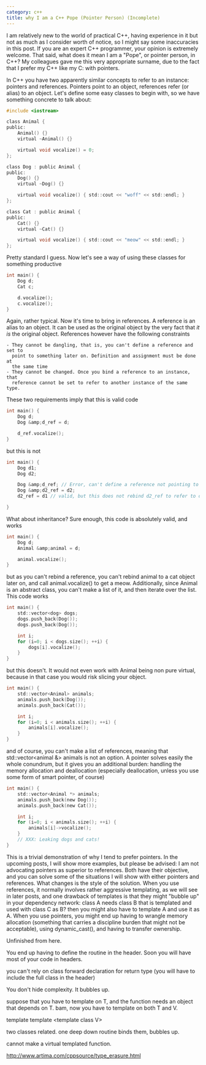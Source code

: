```yaml
---
category: c++
title: why I am a C++ Pope (Pointer Person) (Incomplete)
---
```


I am relatively new to the world of practical C++, having experience in it but
not as much as I consider worth of notice, so I might say some inaccuracies in
this post. If you are an expert C++ programmer, your opinion is extremely
welcome. That said, what does it mean I am a "Pope", or pointer person, in C++?
My colleagues gave me this very appropriate surname, due to the fact that I
prefer my C++ like my C: with pointers.

In C++ you have two apparently similar concepts to refer to an instance:
pointers and references. Pointers point to an object, references refer (or
alias) to an object. Let's define some easy classes to begin with, so we have
something concrete to talk about:

```c
#include <iostream>

class Animal {
public:
    Animal() {}
    virtual ~Animal() {}

    virtual void vocalize() = 0;
};

class Dog : public Animal {
public:
    Dog() {}
    virtual ~Dog() {}

    virtual void vocalize() { std::cout << "woff" << std::endl; }
};

class Cat : public Animal {
public:
    Cat() {}
    virtual ~Cat() {}

    virtual void vocalize() { std::cout << "meow" << std::endl; }
};
```

Pretty standard I guess. Now let's see a way of using these classes for something productive

```c
int main() {
    Dog d;
    Cat c;

    d.vocalize();
    c.vocalize();
}
```

Again, rather typical. Now it's time to bring in references. A reference is an
alias to an object. It can be used as the original object by the very fact that
*it is* the original object. References however have the following constraints

    - They cannot be dangling, that is, you can't define a reference and set to
      point to something later on. Definition and assignment must be done at
      the same time
    - They cannot be changed. Once you bind a reference to an instance, that
      reference cannot be set to refer to another instance of the same type.

These two requirements imply that this is valid code
```c
int main() {
    Dog d;
    Dog &amp;d_ref = d;

    d_ref.vocalize();
}
```

but this is not

```c
int main() {
    Dog d1;
    Dog d2;

    Dog &amp;d_ref; // Error, can't define a reference not pointing to anything
    Dog &amp;d2_ref = d2;
    d2_ref = d1 // valid, but this does not rebind d2_ref to refer to d1. It copies d1 on d2 (potentially invoking operator=()). 

}
```

What about inheritance? Sure enough, this code is absolutely valid, and works

```c
int main() {
    Dog d;
    Animal &amp;animal = d;

    animal.vocalize();
}
```

but as you can't rebind a reference, you can't rebind animal to a cat object
later on, and call animal.vocalize() to get a meow. Additionally, since Animal
is an abstract class, you can't make a list of it, and then iterate over the
list. This code works

```c
int main() {
    std::vector<dog> dogs;
    dogs.push_back(Dog());
    dogs.push_back(Dog());

    int i;
    for (i=0; i < dogs.size(); ++i) {
        dogs[i].vocalize();
    }
}
```

but this doesn't. It would not even work with Animal being non pure virtual, because in that case you would risk slicing your object.

```c
int main() {
    std::vector<Animal> animals;
    animals.push_back(Dog());
    animals.push_back(Cat());

    int i;
    for (i=0; i < animals.size(); ++i) {
        animals[i].vocalize();
    }
}
```

and of course, you can't make a list of references, meaning that std::vector<animal &amp;> animals is not an option. A pointer solves easily the whole conundrum, but it gives you an additional burden: handling the memory allocation and deallocation (especially deallocation, unless you use some form of smart pointer, of course)

```c
int main() {
    std::vector<Animal *> animals;
    animals.push_back(new Dog());
    animals.push_back(new Cat());

    int i;
    for (i=0; i < animals.size(); ++i) {
        animals[i]->vocalize();
    }
    // XXX: Leaking dogs and cats!    
}
```

This is a trivial demonstration of why I tend to prefer pointers. In the
upcoming posts, I will show more examples, but please be advised: I am not
advocating pointers as superior to references. Both have their objective, and
you can solve some of the situations I will show with either pointers and
references. What changes is the style of the solution. When you use references,
it normally involves rather aggressive templating, as we will see in later
posts, and one drawback of templates is that they might "bubble up" in your
dependency network: class A needs class B that is templated and used with class
C as B<c>? then you might also have to template A and use it as A</c><c>. When
you use pointers, you might end up having to wrangle memory allocation
(something that carries a discipline burden that might not be acceptable),
using dynamic_cast(), and having to transfer ownership.

Unfinished from here.

You end up having to define the routine in the header. Soon you will have most of your code in headers.

you can't rely on class forward declaration for return type (you will have to include the full class in the header)

You don't hide complexity. It bubbles up.

suppose that you have to template on T, and the function needs an object that depends on T. bam, now you have to template on both T and V.

template <class T> template <template <class X> class V></template></class>

two classes related. one deep down routine binds them, bubbles up.

cannot make a virtual templated function.

http://www.artima.com/cppsource/type_erasure.html
